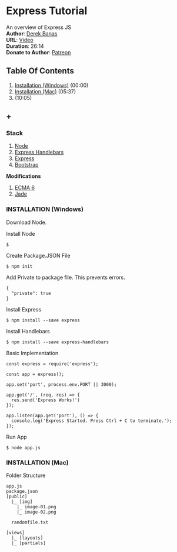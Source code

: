 # Express Tutorial
An overview of Express JS  
**Author**: [Derek Banas](https://www.youtube.com/user/derekbanas)  
**URL**: [Video](https://youtu.be/xDCKcNBFsuI)  
**Duration**: 26:14  
**Donate to Author**: [Patreon](https://www.patreon.com/derekbanas)  

## Table Of Contents
1. [Installation (Windows)](#installation-windows) (00:00)
1. [Installation (Mac)](#installation-mac) (05:37)
1. [](#) (10:05)
## +

### Stack
1. [Node](http://www.nodejs.org)
1. [Express Handlebars](http://www.link.com)
1. [Express](http://www.link.com)
1. [Bootstrap](http://www.link.com)

**Modifications**
1. [ECMA 6](http://www.link.com)
1. [Jade](http://www.link.com)

### INSTALLATION (Windows)

Download Node.

Install Node
```
$
```

Create Package.JSON File
```
$ npm init
```

Add Private to package file. This prevents errors.
```
{
  "private": true
}
```

Install Express
```
$ npm install --save express
```

Install Handlebars
```
$ npm install --save express-handlebars
```

Basic Implementation
```
const express = require('express');

const app = express();

app.set('port', process.env.PORT || 3000);

app.get('/', (req, res) => {
  res.send('Express Works!')
});

app.listen(app.get('port'), () => {
  console.log('Express Started. Press Ctrl + C to terminate.');
});
```

Run App
```
$ node app.js
```


### INSTALLATION (Mac)

Folder Structure
```
app.js  
package.json  
[public]  
  |_ [img]
    |_ image-01.png
    |_ image-02.png

  randomfile.txt

[views]
  |_ [layouts]
  |_ [partials]  

```
